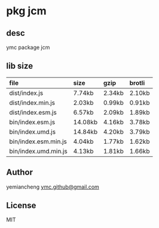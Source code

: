 # pkg jcm

## desc
ymc package jcm

## lib size  
file | size | gzip | brotli
:---- | :---- | :---- | :----
dist/index.js | 7.74kb | 2.34kb | 2.10kb
dist/index.min.js | 2.03kb | 0.99kb | 0.91kb
dist/index.esm.js | 6.57kb | 2.09kb | 1.89kb
bin/index.esm.js | 14.08kb | 4.16kb | 3.78kb
bin/index.umd.js | 14.84kb | 4.20kb | 3.79kb
bin/index.esm.min.js | 4.04kb | 1.77kb | 1.62kb
bin/index.umd.min.js | 4.13kb | 1.81kb | 1.66kb

## Author
yemiancheng <ymc.github@gmail.com>

## License
MIT